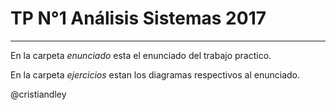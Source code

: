 # TP N°1 Análisis Sistemas 2017

----

En la carpeta *enunciado* esta el enunciado del trabajo practico.

En la carpeta *ejercicios* estan los diagramas respectivos al enunciado.


@cristiandley
